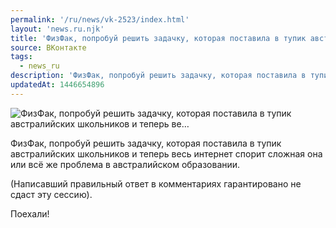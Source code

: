 ```yaml
---
permalink: '/ru/news/vk-2523/index.html'
layout: 'news.ru.njk'
title: 'ФизФак, попробуй решить задачку, которая поставила в тупик австралийских школьников и теперь ве'
source: ВКонтакте
tags:
  - news_ru
description: 'ФизФак, попробуй решить задачку, которая поставила в тупик австралийских школьников и теперь ве…'
updatedAt: 1446654896
---
```

![ФизФак, попробуй решить задачку, которая поставила в тупик австралийских школьников и теперь ве…](https://sun9-76.userapi.com/impf/c624030/v624030484/59e85/rTz7XtxvzPU.jpg?size=1114x687&quality=96&proxy=1&sign=1e9da7fb49892f223a7dafa0d5c3fe06&c_uniq_tag=2IXfuncEClDzBOlJzb3q9MYndVzEP4gTvI9VeDDUHxA&type=album)

ФизФак, попробуй решить задачку, которая поставила в тупик австралийских школьников и теперь весь интернет спорит сложная она или всё же проблема в австралийском образовании.

(Написавший правильный ответ в комментариях гарантировано не сдаст эту сессию).

Поехали!
